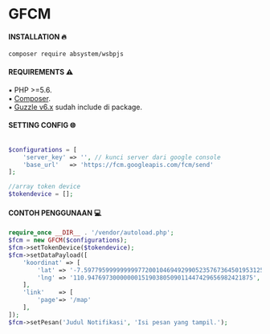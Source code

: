 # GFCM

#### INSTALLATION :fire:

`composer require absystem/wsbpjs`

#### REQUIREMENTS :warning: 

:black_small_square: PHP >=5.6.
<br/>
:black_small_square: <a href="https://getcomposer.org/">Composer</a>.
<br/>
:black_small_square: <a href="https://github.com/guzzle/guzzle">Guzzle v6.x</a> sudah include di package.

#### SETTING CONFIG :globe_with_meridians:

```php

$configurations = [
	'server_key' => '', // kunci server dari google console
	'base_url'   => 'https://fcm.googleapis.com/fcm/send'
];

//array token device
$tokendevice = [];
```

#### CONTOH PENGGUNAAN :computer:
```php
require_once __DIR__ . '/vendor/autoload.php';
$fcm = new GFCM($configurations);
$fcm->setTokenDevice($tokendevice);
$fcm->setDataPayload([
	'koordinat' => [
		'lat' => '-7.59779599999999977200104694929905235767364501953125',
		'lng' => '110.9476973000000015190380509011447429656982421875',
	],
	'link'    => [
		'page'=> '/map'
	],
]);
$fcm->setPesan('Judul Notifikasi', 'Isi pesan yang tampil.');

```